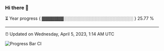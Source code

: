 ### Hi there 👋

⏳ Year progress { ▓▓▓▓▓▓▓░░░░░░░░░░░░░░░░░░░░░░░ } 25.77 %

---

⏰ Updated on Wednesday, April 5, 2023, 1:14 AM UTC

![Progress Bar CI](https://github.com/arthurbuhl/arthurbuhl/workflows/Progress%20Bar%20CI/badge.svg)
